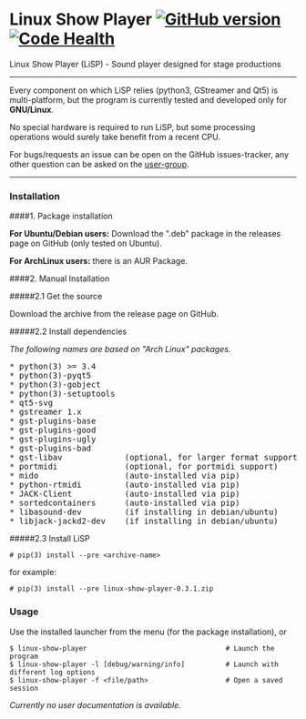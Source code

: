 # Linux Show Player [![GitHub version](https://badge.fury.io/gh/FrancescoCeruti%2Flinux-show-player.svg)](https://badge.fury.io/gh/FrancescoCeruti%2Flinux-show-player) [![Code Health](https://landscape.io/github/FrancescoCeruti/linux-show-player/master/landscape.svg?style=flat)](https://landscape.io/github/FrancescoCeruti/linux-show-player/master)
Linux Show Player (LiSP) - Sound player designed for stage productions

---

Every component on which LiSP relies (python3, GStreamer and Qt5) is multi-platform, but the program is currently tested and developed only for **GNU/Linux**.

No special hardware is required to run LiSP, but some processing operations would surely take benefit from a recent CPU.

For bugs/requests an issue can be open on the GitHub issues-tracker, any other question can be asked on the [user-group](https://groups.google.com/forum/#!forum/linux-show-player---users).

---

### Installation

####1. Package installation

**For Ubuntu/Debian users:** Download the ".deb" package in the releases page on GitHub (only tested on Ubuntu).

**For ArchLinux users:** there is an AUR Package.

####2. Manual Installation

#####2.1 Get the source

Download the archive from the release page on GitHub.

#####2.2 Install dependencies

*The following names are based on "Arch Linux" packages.*
<pre>
* python(3) >= 3.4
* python(3)-pyqt5
* python(3)-gobject
* python(3)-setuptools
* qt5-svg
* gstreamer 1.x
* gst-plugins-base
* gst-plugins-good
* gst-plugins-ugly
* gst-plugins-bad
* gst-libav				(optional, for larger format support)
* portmidi				(optional, for portmidi support)
* mido					(auto-installed via pip)
* python-rtmidi			(auto-installed via pip)
* JACK-Client			(auto-installed via pip)
* sortedcontainers      (auto-installed via pip)
* libasound-dev			(if installing in debian/ubuntu)
* libjack-jackd2-dev	(if installing in debian/ubuntu)
</pre>

#####2.3 Install LiSP

	# pip(3) install --pre <archive-name>

for example:
	
	# pip(3) install --pre linux-show-player-0.3.1.zip

### Usage

Use the installed launcher from the menu (for the package installation), or

	$ linux-show-player                                  # Launch the program
	$ linux-show-player -l [debug/warning/info]          # Launch with different log options
	$ linux-show-player -f <file/path>                   # Open a saved session

*Currently no user documentation is available.*
